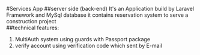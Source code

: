 #Services App
##server side (back-end)
It's an Application build by Laravel Framework and MySql database
it contains reservation system to serve a construction project  
##technical features:
1. MultiAuth system using guards with Passport package
2. verify account using verification code which sent by E-mail
